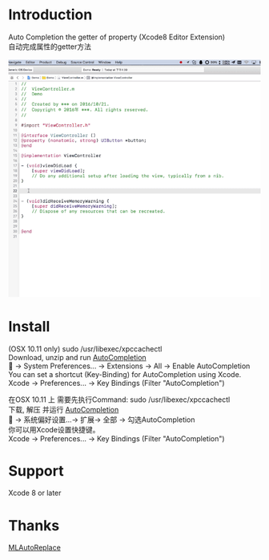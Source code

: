 # Introduction
Auto Completion the getter of property (Xcode8 Editor Extension)
<br/>
自动完成属性的getter方法
<br/>
<br/>
<img  src="demo.gif"  alt="demo.gif" />
# Install
(OSX 10.11 only) sudo /usr/libexec/xpccachectl<br/>
Download, unzip and run <a href ="https://github.com/keepyounger/AutoCompletion/blob/master/AutoCompletion.zip?raw=true"> AutoCompletion </a> <br/>
 -> System Preferences... -> Extensions -> All -> Enable AutoCompletion<br/>
You can set a shortcut (Key-Binding) for AutoCompletion using Xcode.<br/>
Xcode -> Preferences... -> Key Bindings (Filter "AutoCompletion")<br/>

在OSX 10.11 上 需要先执行Command: sudo /usr/libexec/xpccachectl<br/>
下载, 解压 并运行 <a href ="https://github.com/keepyounger/AutoCompletion/blob/master/AutoCompletion.zip?raw=true"> AutoCompletion </a> <br/>
 -> 系统偏好设置...-> 扩展-> 全部 -> 勾选AutoCompletion<br/>
你可以用Xcode设置快捷键。<br/>
Xcode -> Preferences... -> Key Bindings (Filter "AutoCompletion")<br/>

# Support
Xcode 8 or later
# Thanks
<a href ="https://github.com/molon/MLAutoReplace"> MLAutoReplace </a> <br/>
